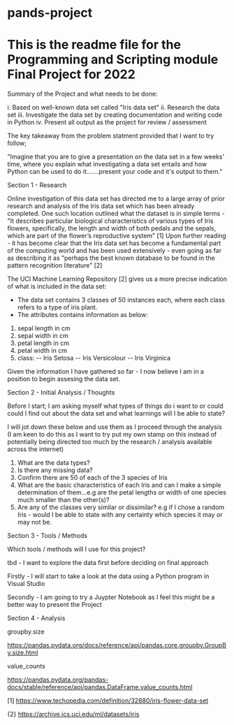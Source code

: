 # pands-project

# This is the readme file for the Programming and Scripting module Final Project for 2022

Summary of the Project and what needs to be done:

i.      Based on well-known data set called "Iris data set"
ii.     Research the data set
iii.    Investigate the data set by creating documentation and writing code in Python
iv.     Present all output as the project for review / assessment

The key takeaway from the problem statment provided that I want to try follow;

"Imagine that you are to give a presentation on the data set in a few weeks’ time, where you explain what investigating a data set entails and how 
Python can be used to do it.......present your code and it's output to them."


Section 1 - Research

Online investigation of this data set has directed me to a large array of prior research and analysis of the Iris data set which has been already completed.
One such location outlined what the dataset is in simple terms - "It describes particular biological characteristics of various types of Iris flowers, specifically, the length and width of both pedals and the sepals, which are part of the flower’s reproductive system" [1] Upon further reading - it has become clear that the Iris data set has become a fundamental part of the computing world and has been used extensively - even going as far as describing it as "perhaps the best known database to be found in the pattern recognition literature" [2]

The UCI Machine Learning Repository [2] gives us a more precise indication of what is included in the data set:

- The data set contains 3 classes of 50 instances each, where each class refers to a type of iris plant. 
- The attributes contains information as below:

1. sepal length in cm
2. sepal width in cm
3. petal length in cm
4. petal width in cm
5. class:
-- Iris Setosa
-- Iris Versicolour
-- Iris Virginica

Given the information I have gathered so far - I now believe I am in a position to begin assesing the data set.

Section 2 - Initial Analysis / Thoughts

Before I start; I am asking myself what types of things do i want to or could could I find out about the data set and what learnings will I be able to state?

I will jot down these below and use them as I proceed through the analysis (I am keen to do this as I want to try put my own stamp on this instead of potentially being directed too much by the research / analysis available across the internet)

1. What are the data types?
2. Is there any missing data?
3. Confirm there are 50 of each of the 3 species of Iris
4. What are the basic characteristics of each Iris and can I make a simple determination of them...e.g are the petal lengths or width of one species much smaller than the other(s)?
5. Are any of the classes very similar or dissimilar? e.g if I chose a random Iris - would I be able to state with any certainty which species it may or may not be.

Section 3 - Tools / Methods

Which tools / methods will I use for this project?

tbd - I want to explore the data first before deciding on final approach

Firstly - I will start to take a look at the data using a Python program in Visual Studio

Secondly - I am going to try a Juypter Notebook as I feel this might be a better way to present the Project

Section 4 - Analysis


groupby.size

https://pandas.pydata.org/docs/reference/api/pandas.core.groupby.GroupBy.size.html

value_counts

https://pandas.pydata.org/pandas-docs/stable/reference/api/pandas.DataFrame.value_counts.html



[1] https://www.techopedia.com/definition/32880/iris-flower-data-set

{2} https://archive.ics.uci.edu/ml/datasets/iris